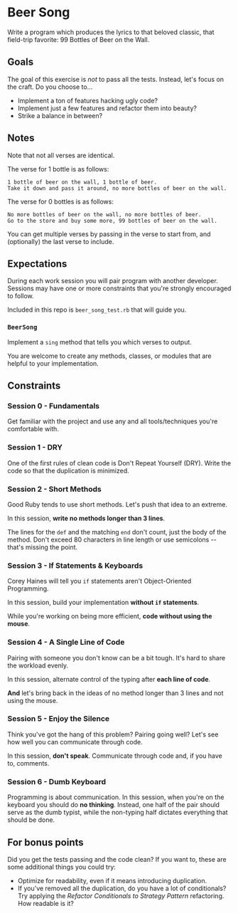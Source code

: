 # Beer Song

Write a program which produces the lyrics to that beloved classic, that field-trip favorite: 99 Bottles of Beer on the Wall.

## Goals

The goal of this exercise is *not* to pass all the tests. Instead, let's focus on the craft. Do you choose to...

* Implement a ton of features hacking ugly code?
* Implement just a few features and refactor them into beauty?
* Strike a balance in between?

## Notes

Note that not all verses are identical.

The verse for 1 bottle is as follows:

```plain
1 bottle of beer on the wall, 1 bottle of beer.
Take it down and pass it around, no more bottles of beer on the wall.
```

The verse for 0 bottles is as follows:

```plain
No more bottles of beer on the wall, no more bottles of beer.
Go to the store and buy some more, 99 bottles of beer on the wall.
```

You can get multiple verses by passing in the verse to start from, and (optionally) the last verse to include.

## Expectations

During each work session you will pair program with another developer. Sessions may have one or more constraints that you're strongly encouraged to follow.

Included in this repo is `beer_song_test.rb` that will guide you.

### `BeerSong`

Implement a `sing` method that tells you which verses to output.

You are welcome to create any methods, classes, or modules that are helpful to your implementation.

## Constraints

### Session 0 - Fundamentals

Get familiar with the project and use any and all tools/techniques you're comfortable with.

### Session 1 - DRY

One of the first rules of clean code is Don't Repeat Yourself (DRY). Write the code so that the duplication is minimized.

### Session 2 - Short Methods

Good Ruby tends to use short methods. Let's push that idea to an extreme.

In this session, **write no methods longer than 3 lines**.

The lines for the `def` and the matching `end` don't count, just the body of the method. Don't exceed 80 characters in line length or use semicolons -- that's missing the point.

### Session 3 - If Statements & Keyboards

Corey Haines will tell you `if` statements aren't Object-Oriented Programming.

In this session, build your implementation **without `if` statements**.

While you're working on being more efficient, **code without using the mouse**.

### Session 4 - A Single Line of Code

Pairing with someone you don't know can be a bit tough. It's hard to share the workload evenly.

In this session, alternate control of the typing after **each line of code**.

**And** let's bring back in the ideas of no method longer than 3 lines and not using the mouse.

### Session 5 - Enjoy the Silence

Think you've got the hang of this problem? Pairing going well? Let's see how well you can communicate through code.

In this session, **don't speak**. Communicate through code and, if you have to, comments.

### Session 6 - Dumb Keyboard

Programming is about communication. In this session, when you're on the keyboard you should do **no thinking**. Instead, one half of the pair should serve as the dumb typist, while the non-typing half dictates everything that should be done.

## For bonus points

Did you get the tests passing and the code clean? If you want to, these are some additional things you could try:

* Optimize for readability, even if it means introducing duplication.
* If you've removed all the duplication, do you have a lot of conditionals? Try applying the _Refactor Conditionals to Strategy Pattern_ refactoring. How readable is it?

